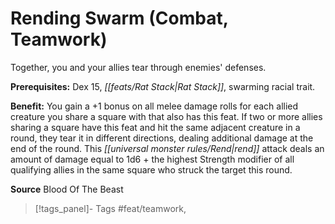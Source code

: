 ﻿---
cssclass: [feats]

---
# Rending Swarm (Combat, Teamwork)

Together, you and your allies tear through enemies' defenses.

**Prerequisites:** Dex 15, _[[feats/Rat Stack|Rat Stack]]_, swarming racial trait.

**Benefit:** You gain a +1 bonus on all melee damage rolls for each allied creature you share a square with that also has this feat. If two or more allies sharing a square have this feat and hit the same adjacent creature in a round, they tear it in different directions, dealing additional damage at the end of the round. This _[[universal monster rules/Rend|rend]]_ attack deals an amount of damage equal to 1d6 + the highest Strength modifier of all qualifying allies in the same square who struck the target this round.

**Source** Blood Of The Beast
>[!tags_panel]- Tags
> #feat/teamwork, 
